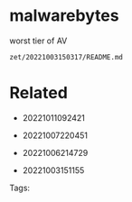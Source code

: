 # malwarebytes
worst tier of AV

` zet/20221003150317/README.md `

# Related

- 20221011092421

- 20221007220451

- 20221006214729

- 20221003151155


Tags:

    
